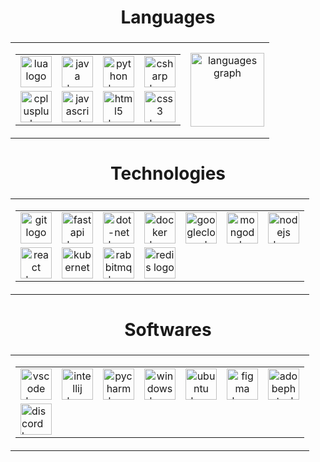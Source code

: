 ###

<h1 align="center">Languages</h1>

###

<table align="center" border="0">
  <tr>
    <td>
      <table border="0">
        <tr>
          <td align="center">
            <a href="https://www.lua.org/docs.html" target="blank"><img src="https://skillicons.dev/icons?i=lua" height="50" alt="lua logo" /></a>
          </td>
          <td align="center">
            <a href="https://docs.oracle.com/en/java/" target="blank"><img src="https://skillicons.dev/icons?i=java" height="50" alt="java logo" /></a>
          </td>
          <td align="center">
            <a href="https://docs.python.org/" target="blank"><img src="https://skillicons.dev/icons?i=py" height="50" alt="python logo" /></a>
          </td>
          <td align="center">
            <a href="https://learn.microsoft.com/en-us/dotnet/csharp/tour-of-csharp/" target="blank"><img src="https://skillicons.dev/icons?i=cs" height="50" alt="csharp logo" /></a>
          </td>
        </tr>
        <tr>
          <td align="center">
            <a href="https://learn.microsoft.com/pt-br/cpp/" target="blank"><img src="https://skillicons.dev/icons?i=cpp" height="50" alt="cplusplus logo" /></a>
          </td>
          <td align="center">
            <a href="https://developer.mozilla.org/en-US/docs/Web/JavaScript" target="blank"><img src="https://skillicons.dev/icons?i=js" height="50" alt="javascript logo" /></a>
          </td>
          <td align="center">
            <a href="https://developer.mozilla.org/en-US/docs/Web/HTML" target="blank"><img src="https://skillicons.dev/icons?i=html" height="50" alt="html5 logo" /></a>
          </td>
          <td align="center">
            <a href="https://developer.mozilla.org/en-US/docs/Web/CSS" target="blank"><img src="https://skillicons.dev/icons?i=css" height="50" alt="css3 logo" /></a>
          </td>
        </tr>
      </table>
    </td>
    <td align="center">
      <img src="https://github-readme-stats.vercel.app/api/top-langs?username=scryng&locale=en&hide_title=false&layout=compact&card_width=320&langs_count=5&theme=dark&hide_border=false&order=2" height="118" alt="languages graph" />
    </td>
  </tr>
</table>


###

<h1 align="center">Technologies</h1>

###

<table align="center" border="0">
  <tr>
    <td>
      <table border="0">
        <tr>
          <td align="center">
            <a href="https://git-scm.com/doc" target="blank"><img src="https://skillicons.dev/icons?i=git" height="50" alt="git logo" /></a>
          </td>
          <td align="center">
            <a href="https://fastapi.tiangolo.com/" target="blank"><img src="https://skillicons.dev/icons?i=fastapi" height="50" alt="fastapi logo" /></a>
          </td>
          <td align="center">
            <a href="https://learn.microsoft.com/en-us/dotnet/" target="blank"><img src="https://skillicons.dev/icons?i=dotnet" height="50" alt="dot-net logo" /></a>
          </td>
          <td align="center">
            <a href="https://docs.docker.com/" target="blank"><img src="https://skillicons.dev/icons?i=docker" height="50" alt="docker logo" /></a>
          </td>
          <td align="center">
            <a href="https://cloud.google.com/docs" target="blank"><img src="https://skillicons.dev/icons?i=gcp" height="50" alt="googlecloud logo" /></a>
          </td>
          <td align="center">
            <a href="https://www.mongodb.com/docs/" target="blank"><img src="https://skillicons.dev/icons?i=mongodb" height="50" alt="mongodb logo" /></a>
          </td>
          <td align="center">
            <a href="https://nodejs.org/en/docs/" target="blank"><img src="https://skillicons.dev/icons?i=nodejs" height="50" alt="nodejs logo" /></a>
          </td>
        </tr>
        <tr>
          <td align="center">
            <a href="https://react.dev/learn" target="blank"><img src="https://skillicons.dev/icons?i=react" height="50" alt="react logo" /></a>
          </td>
          <td align="center">
            <a href="https://kubernetes.io/docs/" target="blank"><img src="https://skillicons.dev/icons?i=kubernetes" height="50" alt="kubernetes logo" /></a>
          </td>
          <td align="center">
            <a href="https://www.rabbitmq.com/documentation.html" target="blank"><img src="https://skillicons.dev/icons?i=rabbitmq" height="50" alt="rabbitmq logo"  /></a>
          </td>
          <td align="center">
            <a href="https://redis.io/docs/" target="blank"><img src="https://skillicons.dev/icons?i=redis" height="50" alt="redis logo"  /></a>
          </td>
        </tr>
      </table>
    </td>
  </tr>
</table>

###

<h1 align="center">Softwares</h1>

###

<table align="center" border="0">
  <tr>
    <td>
      <table border="0">
        <tr>
          <td align="center">
            <a href="https://code.visualstudio.com" target="blank"><img src="https://skillicons.dev/icons?i=vscode" height="50" alt="vscode logo" /></a>
          </td>
          <td align="center">
            <a href="https://www.jetbrains.com/idea/" target="blank"><img src="https://cdn.jsdelivr.net/gh/devicons/devicon/icons/intellij/intellij-original.svg" height="50" alt="intellij logo" /></a>
          </td>
          <td align="center">
            <a href="https://www.jetbrains.com/pycharm/" target="blank"><img src="https://cdn.jsdelivr.net/gh/devicons/devicon/icons/pycharm/pycharm-original.svg" height="50" alt="pycharm logo" /></a>
          </td>
          <td align="center">
            <a href="https://www.microsoft.com/pt-br/windows/" target="blank"><img src="https://skillicons.dev/icons?i=windows" height="50" alt="windows logo" /></a>
          </td>
          <td align="center">
            <a href="https://ubuntu.com" target="blank"><img src="https://skillicons.dev/icons?i=ubuntu" height="50" alt="ubuntu logo" /></a>
          </td>
          <td align="center">
            <a href="https://www.figma.com" target="blank"><img src="https://skillicons.dev/icons?i=figma" height="50" alt="figma logo" /></a>
          </td>
          <td align="center">
            <a href="https://www.adobe.com/br/products/photoshop.html" target="blank"><img src="https://skillicons.dev/icons?i=ps" height="50" alt="adobephotoshop logo" /></a>
          </td>
        </tr>
        <tr>
            <td>
                <a href="https://discord.com" target="blank"><img src="https://skillicons.dev/icons?i=discord" height="50" alt="discord logo" /></a>
            </td>
        </tr>
      </table>
    </td>
  </tr>
</table>